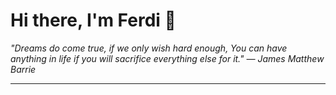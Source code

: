 <h1>Hi there, I'm Ferdi 👋</h1>

<p><em>
  "Dreams do come true, if we only wish hard enough, You can have anything in life if you will sacrifice everything else for it." — James Matthew Barrie
</em></p>

---
